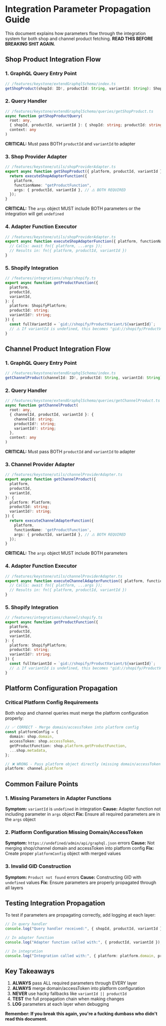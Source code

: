 # Integration Parameter Propagation Guide

This document explains how parameters flow through the integration system for both shop and channel product fetching. **READ THIS BEFORE BREAKING SHIT AGAIN.**

## Shop Product Integration Flow

### 1. GraphQL Query Entry Point
```typescript
// /features/keystone/extendGraphqlSchema/index.ts
getShopProduct(shopId: ID!, productId: String, variantId: String): ShopProduct
```

### 2. Query Handler
```typescript
// /features/keystone/extendGraphqlSchema/queries/getShopProduct.ts
async function getShopProductQuery(
  root: any,
  { shopId, productId, variantId }: { shopId: string; productId: string; variantId?: string },
  context: any
)
```
**CRITICAL:** Must pass BOTH `productId` and `variantId` to adapter

### 3. Shop Provider Adapter
```typescript
// /features/keystone/utils/shopProviderAdapter.ts
export async function getShopProduct({ platform, productId, variantId }) {
  return executeShopAdapterFunction({
    platform,
    functionName: "getProductFunction",
    args: { productId, variantId }, // ⚠️ BOTH REQUIRED
  });
}
```
**CRITICAL:** The `args` object MUST include BOTH parameters or the integration will get `undefined`

### 4. Adapter Function Executor
```typescript
// /features/keystone/utils/shopProviderAdapter.ts
export async function executeShopAdapterFunction({ platform, functionName, args }) {
  // Calls: await fn({ platform, ...args });
  // Results in: fn({ platform, productId, variantId })
}
```

### 5. Shopify Integration
```typescript
// /features/integrations/shop/shopify.ts
export async function getProductFunction({
  platform,
  productId,
  variantId,
}: {
  platform: ShopifyPlatform;
  productId: string;
  variantId?: string;
}) {
  const fullVariantId = `gid://shopify/ProductVariant/${variantId}`;
  // ⚠️ If variantId is undefined, this becomes "gid://shopify/ProductVariant/undefined"
}
```

## Channel Product Integration Flow

### 1. GraphQL Query Entry Point
```typescript
// /features/keystone/extendGraphqlSchema/index.ts
getChannelProduct(channelId: ID!, productId: String, variantId: String): ChannelProduct
```

### 2. Query Handler
```typescript
// /features/keystone/extendGraphqlSchema/queries/getChannelProduct.ts
async function getChannelProduct(
  root: any,
  { channelId, productId, variantId }: {
    channelId: string;
    productId?: string;
    variantId?: string;
  },
  context: any
)
```
**CRITICAL:** Must pass BOTH `productId` and `variantId` to adapter

### 3. Channel Provider Adapter
```typescript
// /features/keystone/utils/channelProviderAdapter.ts
export async function getChannelProduct({
  platform,
  productId,
  variantId,
}: {
  platform: Platform;
  productId: string;
  variantId?: string;
}) {
  return executeChannelAdapterFunction({
    platform,
    functionName: 'getProductFunction',
    args: { productId, variantId }, // ⚠️ BOTH REQUIRED
  });
}
```
**CRITICAL:** The `args` object MUST include BOTH parameters

### 4. Adapter Function Executor
```typescript
// /features/keystone/utils/channelProviderAdapter.ts
export async function executeChannelAdapterFunction({ platform, functionName, args }) {
  // Calls: await fn({ platform, ...args });
  // Results in: fn({ platform, productId, variantId })
}
```

### 5. Shopify Integration
```typescript
// /features/integrations/channel/shopify.ts
export async function getProductFunction({
  platform,
  productId,
  variantId,
}: {
  platform: ShopifyPlatform;
  productId: string;
  variantId?: string;
}) {
  const fullVariantId = `gid://shopify/ProductVariant/${variantId}`;
  // ⚠️ If variantId is undefined, this becomes "gid://shopify/ProductVariant/undefined"
}
```

## Platform Configuration Propagation

### Critical Platform Config Requirements

Both shop and channel queries must merge the platform configuration properly:

```typescript
// ✅ CORRECT - Merge domain/accessToken into platform config
const platformConfig = {
  domain: shop.domain,
  accessToken: shop.accessToken,
  getProductFunction: shop.platform.getProductFunction,
  ...shop.metadata,
};

// ❌ WRONG - Pass platform object directly (missing domain/accessToken)
platform: channel.platform
```

## Common Failure Points

### 1. Missing Parameters in Adapter Functions
**Symptom:** `variantId` is `undefined` in integration
**Cause:** Adapter function not including parameter in `args` object
**Fix:** Ensure all required parameters are in the `args` object

### 2. Platform Configuration Missing Domain/AccessToken
**Symptom:** `https://undefined/admin/api/graphql.json` errors
**Cause:** Not merging shop/channel domain and accessToken into platform config
**Fix:** Create proper `platformConfig` object with merged values

### 3. Invalid GID Construction
**Symptom:** `Product not found` errors
**Cause:** Constructing GID with `undefined` values
**Fix:** Ensure parameters are properly propagated through all layers

## Testing Integration Propagation

To test if parameters are propagating correctly, add logging at each layer:

```typescript
// In query handler
console.log("Query handler received:", { shopId, productId, variantId });

// In adapter function
console.log("Adapter function called with:", { productId, variantId });

// In integration
console.log("Integration called with:", { platform: platform.domain, productId, variantId });
```

## Key Takeaways

1. **ALWAYS** pass ALL required parameters through EVERY layer
2. **ALWAYS** merge domain/accessToken into platform configuration
3. **NEVER** use hacky fallbacks like `variantId || productId`
4. **TEST** the full propagation chain when making changes
5. **LOG** parameters at each layer when debugging

**Remember: If you break this again, you're a fucking dumbass who didn't read this document.**